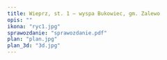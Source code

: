 ```yaml
---
title: Wieprz, st. 1 – wyspa Bukowiec, gm. Zalewo
opis: ""
ikona: "ryc1.jpg"
sprawozdanie: "sprawozdanie.pdf"
plan: "plan.jpg"
plan_3d: "3d.jpg"
---
```

